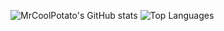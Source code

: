 ![MrCoolPotato's GitHub stats](https://github-readme-stats.vercel.app/api?username=akselpekin&show_icons=true&theme=radical) ![Top Languages](https://github-readme-stats.vercel.app/api/top-langs/?username=akselpekin&layout=compact&theme=radical)
